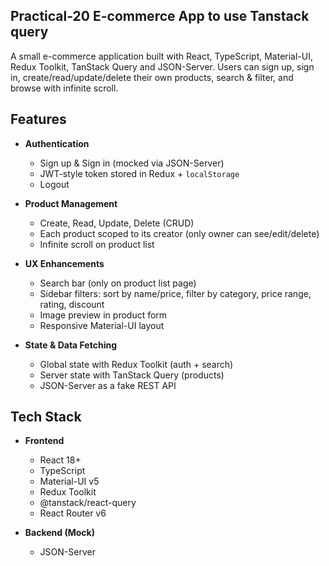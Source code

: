 ## Practical-20 E-commerce App to use Tanstack query

A small e-commerce application built with React, TypeScript, Material-UI, Redux Toolkit, TanStack Query and JSON-Server.
Users can sign up, sign in, create/read/update/delete their own products, search & filter, and browse with infinite scroll.

## Features

- **Authentication**

  - Sign up & Sign in (mocked via JSON-Server)
  - JWT-style token stored in Redux + `localStorage`
  - Logout

- **Product Management**

  - Create, Read, Update, Delete (CRUD)
  - Each product scoped to its creator (only owner can see/edit/delete)
  - Infinite scroll on product list

- **UX Enhancements**

  - Search bar (only on product list page)
  - Sidebar filters: sort by name/price, filter by category, price range, rating, discount
  - Image preview in product form
  - Responsive Material-UI layout

- **State & Data Fetching**
  - Global state with Redux Toolkit (auth + search)
  - Server state with TanStack Query (products)
  - JSON-Server as a fake REST API

## Tech Stack

- **Frontend**

  - React 18+
  - TypeScript
  - Material-UI v5
  - Redux Toolkit
  - @tanstack/react-query
  - React Router v6

- **Backend (Mock)**
  - JSON-Server
